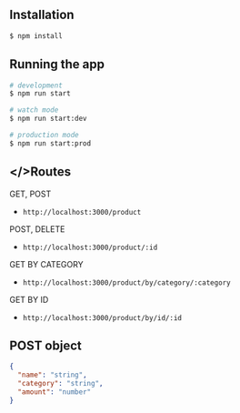 
## Installation

```bash
$ npm install
```

## Running the app

```bash
# development
$ npm run start

# watch mode
$ npm run start:dev

# production mode
$ npm run start:prod
```
## </>Routes

GET, POST

- `http://localhost:3000/product`

POST, DELETE

- `http://localhost:3000/product/:id`

GET BY CATEGORY

- `http://localhost:3000/product/by/category/:category`

GET BY ID

- `http://localhost:3000/product/by/id/:id`

## POST object

```json
{
  "name": "string",
  "category": "string",
  "amount": "number"
}
```